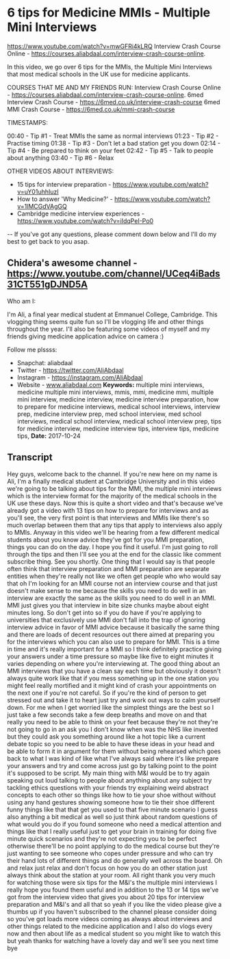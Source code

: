 # 6 tips for Medicine MMIs - Multiple Mini Interviews
https://www.youtube.com/watch?v=mwGFRi4kLRQ
Interview Crash Course Online - https://courses.aliabdaal.com/interview-crash-course-online. 

In this video, we go over 6 tips for the MMIs, the Multiple Mini Interviews that most medical schools in the UK use for medicine applicants. 

COURSES THAT ME AND MY FRIENDS RUN:
Interview Crash Course Online - https://courses.aliabdaal.com/interview-crash-course-online. 
6med Interview Crash Course - https://6med.co.uk/interview-crash-course
6med MMI Crash Course - https://6med.co.uk/mmi-crash-course

TIMESTAMPS:

00:40 - Tip #1 - Treat MMIs the same as normal interviews
01:23 - Tip #2 - Practise timing
01:38 - Tip #3 - Don't let a bad station get you down
02:14 - Tip #4 - Be prepared to think on your feet
02:42 - Tip #5 - Talk to people about anything
03:40 - Tip #6 - Relax

OTHER VIDEOS ABOUT INTERVIEWS:

- 15 tips for interview preparation - https://www.youtube.com/watch?v=uY01uhhIuzI
- How to answer 'Why Medicine?' - https://www.youtube.com/watch?v=1lMCGdVAgGQ
- Cambridge medicine interview experiences - https://www.youtube.com/watch?v=iIdqPeI-Po0

--
If you've got any questions, please comment down below and I'll do my best to get back to you asap.

Chidera's awesome channel - https://www.youtube.com/channel/UCeq4iBads31CT551gDJND5A
--

Who am I:

I'm Ali, a final year medical student at Emmanuel College, Cambridge. This vlogging thing seems quite fun so I'll be vlogging life and other things throughout the year. I'll also be featuring some videos of myself and my friends giving medicine application advice on camera :)

Follow me plssss:
- Snapchat: aliabdaal
- Twitter - https://twitter.com/AliAbdaal
- Instagram - https://instagram.com/AliAbdaal
- Website - www.aliabdaal.com
**Keywords:** multiple mini interviews, medicine multiple mini interviews, mmis, mmi, medicine mmi, multiple mini interview, medicine interview, medicine interview preparation, how to prepare for medicine interviews, medical school interviews, interview prep, medicine interview prep, med school interview, med school interviews, medical school interview, medical school interview prep, tips for medicine interview, medicine interview tips, interview tips, medicine tips, 
**Date:** 2017-10-24

## Transcript
 Hey guys, welcome back to the channel. If you're new here on my name is Ali, I'm a finally medical student at Cambridge University and in this video we're going to be talking about tips for the MMI, the multiple mini interviews which is the interview format for the majority of the medical schools in the UK use these days. Now this is quite a short video and that's because we've already got a video with 13 tips on how to prepare for interviews and as you'll see, the very first point is that interviews and MMIs like there's so much overlap between them that any tips that apply to interviews also apply to MMIs. Anyway in this video we'll be hearing from a few different medical students about you know advice they've got for you MMI preparation, things you can do on the day. I hope you find it useful. I'm just going to roll through the tips and then I'll see you at the end for the classic like comment subscribe thing. See you shortly. One thing that I would say is that people often think that interview preparation and MMI preparation are separate entities when they're really not like we often get people who who would say that oh I'm looking for an MMI course not an interview course and that just doesn't make sense to me because the skills you need to do well in an interview are exactly the same as the skills you need to do well in an MMI. MMI just gives you that interview in bite size chunks maybe about eight minutes long. So don't get into so if you do have if you're applying to universities that exclusively use MMI don't fall into the trap of ignoring interview advice in favor of MMI advice because it basically the same thing and there are loads of decent resources out there aimed at preparing you for the interviews which you can also use to prepare for MMI. This is a time in time and it's really important for a MMI so I think definitely practice giving your answers under a time pressure so maybe like five to eight minutes it varies depending on where you're interviewing at. The good thing about an MMI interviews that you have a clean say each time but obviously it doesn't always quite work like that if you mess something up in the one station you might feel really mortified and it might kind of crash your appointments on the next one if you're not careful. So if you're the kind of person to get stressed out and take it to heart just try and work out ways to calm yourself down. For me when I get worried like the simplest things are the best so I just take a few seconds take a few deep breaths and move on and that really you need to be able to think on your feet because they're not they're not going to go in an ask you I don't know when was the NHS like invented but they could ask you something around like a hot topic like a current debate topic so you need to be able to have these ideas in your head and be able to form it in argument for them without being rehearsed which goes back to what I was kind of like what I've always said where it's like prepare your answers and try and come across just go by talking point to the point it's supposed to be script. My main thing with M&I would be to try again speaking out loud talking to people about anything about any subject try tackling ethics questions with your friends try explaining weird abstract concepts to each other so things like how to tie your shoe without without using any hand gestures showing someone how to tie their shoe different funny things like that that get you used to that five minute scenario I guess also anything a bit medical as well so just think about random questions of what would you do if you found someone who need a medical attention and things like that I really useful just to get your brain in training for doing five minute quick scenarios and they're not expecting you to be perfect otherwise there'll be no point applying to do the medical course but they're just wanting to see someone who copes under pressure and who can try their hand lots of different things and do generally well across the board. Oh and relax just relax and don't focus on how you do an other station just always think about the station at your room. All right thank you very much for watching those were six tips for the M&I's the multiple mini interviews I really hope you found them useful and in addition to the 13 or 14 tips we've got from the interview video that gives you about 20 tips for interview preparation and M&I's and all that so yeah if you like the video please give a thumbs up if you haven't subscribed to the channel please consider doing so you've got loads more videos coming as always about interviews and other things related to the medicine application and I also do vlogs every now and then about life as a medical student so you might like to watch this but yeah thanks for watching have a lovely day and we'll see you next time bye
